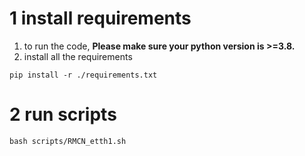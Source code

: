 # 1 install requirements

1. to run the code, **Please make sure your python version is >=3.8.**
2. install all the requirements
```
pip install -r ./requirements.txt
```


# 2 run scripts

```
bash scripts/RMCN_etth1.sh
```
